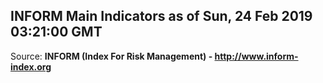 ## INFORM Main Indicators as of Sun, 24 Feb 2019 03:21:00 GMT

Source: **INFORM (Index For Risk Management) - http://www.inform-index.org**